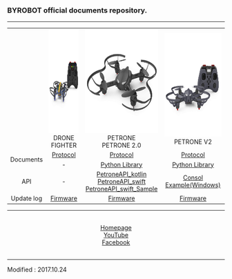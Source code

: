 ### BYROBOT official documents repository.

---

<div align="center">
    <table>
        <tr>
            <td><div align="center"></div></td>
            <td>
                <div align="center">
                    <img src="/assets/images/products/drone_fighter_and_controller.jpg" alt="drone_fighter_and_controller" height="240" width="240"><br>
                    DRONE FIGHTER
                </div>
            </td>
            <td>
                <div align="center">
                    <img src="/assets/images/products/petrone.jpg" alt="petrone" height="240" width="240"><br>
                    PETRONE<br>
                    PETRONE 2.0
                </div>
            </td>
            <td>
                <div align="center">
                    <img src="/assets/images/products/petrone_v2_and_controller.jpg" alt="petrone_v2_and_controller" height="240" width="240"><br>
                    PETRONE V2
                </div>
            </td>
        </tr>
        <!--
        <tr>
            <td><div align="center">Latest Version</div></td>
            <td><div align="center">Drone Education: 20170118<br>Controller Education: 20170124</div></td>
            <td><div align="center">Drone Main: v47<br>Drone Sub: v18<br>Link: v18</div></td>
            <td><div align="center">Drone: 1.0.R.54<br>Controller: 1.0.R.54</div></td>
        </tr>
        -->
        <tr>
            <td rowspan="2"><div align="center">Documents</div></td>
            <td><div align="center"><a href="/documents/kr/products/dronefighter2017/protocol/">Protocol</a></div></td>
            <td><div align="center"><a href="/documents/kr/products/petrone/protocol/">Protocol</a></div></td>
            <td><div align="center"><a href="/documents/kr/products/petrone_v2/protocol/">Protocol</a></div></td>
        </tr>
            <tr>
                <td><div align="center">-</div></td>
                <td><div align="center"><a href="/documents/kr/products/petrone/library/python/petrone/">Python Library</a></div></td>
                <td><div align="center"><a href="/documents/kr/products/petrone_v2/library/python/petrone_v2/">Python Library</a></div></td>
            </tr>
        <tr>
            <td><div align="center">API</div></td>
            <td><div align="center">-</div></td>
            <td>
                <div align="center">
                    <a href="https://github.com/petrone/PetroneAPI_kotlin" target="_blank">PetroneAPI_kotlin</a><br>
                    <a href="https://github.com/petrone/PetroneAPI_swift" target="_blank">PetroneAPI_swift</a><br>
                    <a href="https://github.com/petrone/PetroneAPI_swift_Sample" target="_blank">PetroneAPI_swift_Sample</a>
                </div>
            </td>
            <td>
                <div align="center">
                    <a href="https://github.com/petrone-v2/window_console_example_for_petrone_v2" target="_blank">Consol Example(Windows)</a>
                </div>
            </td>
        </tr>
        <tr>
            <td><div align="center">Update log</div></td>
            <td><div align="center"><a href="/documents/kr/products/dronefighter2017/log/updates/firmware/">Firmware</a></div></td>
            <td><div align="center"><a href="/documents/kr/products/petrone/log/updates/firmware/">Firmware</a></div></td>
            <td><div align="center"><a href="/documents/kr/products/petrone_v2/log/updates/firmware/">Firmware</a></div></td>
        </tr>
    </table>
</div>

---

<br>
<div align="center"><a href="http://www.byrobot.co.kr" target="_blank">Homepage</a></div>
<div align="center"><a href="https://www.youtube.com/user/BYROBOTCO" target="_blank">YouTube</a></div>
<div align="center"><a href="https://www.facebook.com/DroneFighter165" target="_blank">Facebook</a></div>
<br>

---

Modified : 2017.10.24